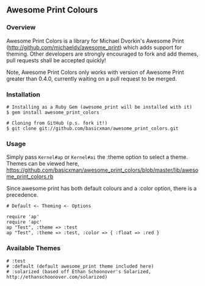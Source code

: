 Awesome Print Colours
---------------------

### Overview

Awesome Print Colors is a library for Michael Dvorkin's Awesome Print
(http://github.com/michaeldv/awesome_print) which adds support for theming.
Other developers are strongly encouraged to fork and add themes, pull 
requests shall be accepted quickly!

Note, Awesome Print Colors only works with version of Awesome Print greater
than 0.4.0, currently waiting on a pull request to be merged.

### Installation

    # Installing as a Ruby Gem (awesome_print will be installed with it)
    $ gem install awesome_print_colors

    # Cloning from GitHub (p.s. fork it!)
    $ git clone git://github.com/basicxman/awesome_print_colors.git

### Usage

Simply pass ```Kernel#ap``` or ```Kernel#ai``` the :theme option to select a theme. Themes
can be viewed here, 
https://github.com/basicxman/awesome_print_colors/blob/master/lib/awesome_print_colors.rb

Since awesome print has both default colours and a :color option, there is a
precedence.

    # Default <- Theming <- Options

    require 'ap'
    require 'apc'
    ap "Test", :theme => :test
    ap "Test", :theme => :test, :color => { :float => :red }

### Available Themes

    # :test
    # :default (default awesome_print theme included here)
    # :solarized (based off Ethan Schoonover's Solarized, http://ethanschoonover.com/solarized)
